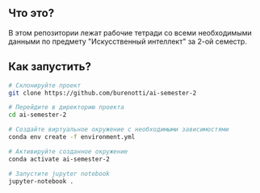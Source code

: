 ## Что это?

В этом репозитории лежат рабочие тетради
со всеми необходимыми данными по предмету
"Искусственный интеллект" за 2-ой семестр.

## Как запустить?

```bash
# Склонируйте проект
git clone https://github.com/burenotti/ai-semester-2

# Перейдите в директорию проекта
cd ai-semester-2

# Создайте виртуальное окружение с необходимыми зависимостями
conda env create -f environment.yml

# Активируйте созданное окружение
conda activate ai-semester-2

# Запустите jupyter notebook
jupyter-notebook .
```
